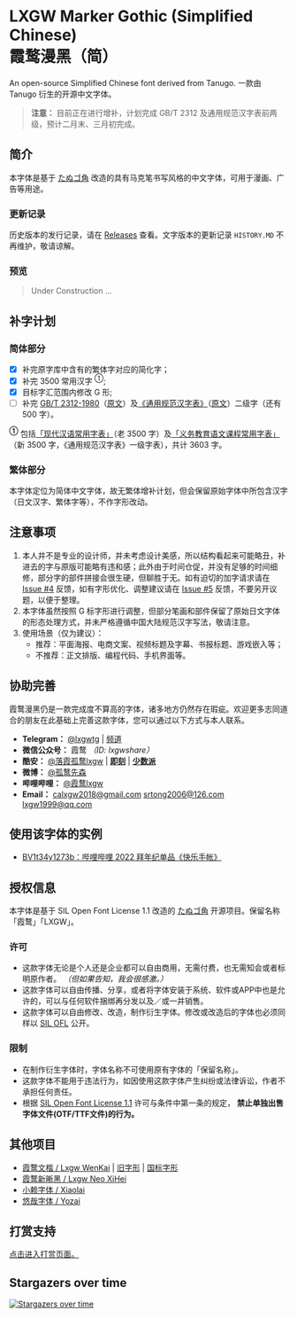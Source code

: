 # LXGW Marker Gothic (Simplified Chinese) </br>霞鹜漫黑（简）
An open-source Simplified Chinese font derived from Tanugo. 一款由 Tanugo 衍生的开源中文字体。

> **注意：**
> 目前正在进行增补，计划完成 GB/T 2312 及通用规范汉字表前两级，预计二月末、三月初完成。

## 简介
本字体是基于 [たぬゴ角](https://tanukifont.com/) 改造的具有马克笔书写风格的中文字体，可用于漫画、广告等用途。

### 更新记录
历史版本的发行记录，请在 [Releases](https://github.com/lxgw/LxgwNeoXiHei/releases) 查看。文字版本的更新记录 `HISTORY.MD` 不再维护，敬请谅解。

<!-- [点击查看更新日志](https://github.com/lxgw/LxgwMarkerGothic/blob/main/HISTORY.md)（文字格式的更新日志不再维护，敬请谅解，今后更新日志请参阅 Releases 页面。） -->

### 预览
> Under Construction ...
<!--
![sjPdwF.png](https://s3.ax1x.com/2021/01/26/sjPdwF.png)
![sjPaeU.png](https://s3.ax1x.com/2021/01/26/sjPaeU.png)
-->
## 补字计划
### 简体部分
- [x] 补完原字库中含有的繁体字对应的简化字；
- [x] 补完 3500 常用汉字 <sup>①</sup>;
- [x] 目标字汇范围内修改 G 形;
- [ ] 补完 [GB/T 2312-1980](https://github.com/NightFurySL2001/cjktables/blob/master/china/encoding/gb_t_2312.txt)（[原文](https://openstd.samr.gov.cn/bzgk/gb/newGbInfo?hcno=5664A728BD9D523DE3B99BC37AC7A2CC)）及[《通用规范汉字表》](https://github.com/NightFurySL2001/cjktables/blob/master/china/standard/tongyong_guifan.txt)（[原文](http://www.moe.gov.cn/jyb_sjzl/ziliao/A19/201306/t20130601_186002.html)）二级字（还有 500 字）。

**<sup>①</sup>** 包括[「现代汉语常用字表」](https://github.com/NightFurySL2001/cjktables/blob/master/china/standard/xiandai_changyong.txt)（老 3500 字）及[「义务教育语文课程常用字表」](https://github.com/NightFurySL2001/cjktables/blob/master/china/standard/yiwu_jiaoyu.txt)（新 3500 字，《通用规范汉字表》一级字表），共计 3603 字。

### 繁体部分

本字体定位为简体中文字体，故无繁体增补计划，但会保留原始字体中所包含汉字（日文汉字、繁体字等），不作字形改动。

## 注意事项

1. 本人并不是专业的设计师，并未考虑设计美感，所以结构看起来可能略丑，补进去的字与原版可能略有违和感；此外由于时间仓促，并没有足够的时间细修，部分字的部件拼接会很生硬，但聊胜于无。如有迫切的加字请求请在 [Issue #4](https://github.com/lxgw/LxgwMarkerGothic/issues/4) 反馈，如有字形优化、调整建议请在 [Issue #5](https://github.com/lxgw/LxgwMarkerGothic/issues/5) 反馈，不要另开议题，以便于整理。
2. 本字体虽然按照 G 标字形进行调整，但部分笔画和部件保留了原始日文字体的形态处理方式，并未严格遵循中国大陆规范汉字写法，敬请注意。
2. 使用场景（仅为建议）：
    - 推荐：平面海报、电商文案、视频标题及字幕、书报标题、游戏嵌入等；
    - 不推荐：正文排版、编程代码、手机界面等。

## 协助完善

霞鹜漫黑仍是一款完成度不算高的字体，诸多地方仍然存在瑕疵。欢迎更多志同道合的朋友在此基础上完善这款字体，您可以通过以下方式与本人联系。

- **Telegram：** [@lxgwtg](https://t.me/lxgwtg) | [频道](https://t.me/lxgwandroidfont)
- **微信公众号：** 霞鹜 *（ID: lxgwshare）*
- **酷安：** [@落霞孤鹜lxgw](https://www.coolapk.com/u/633884) | [**即刻**](https://m.okjike.com/users/2e826735-48e6-46c5-b0c2-278cb1853b54?ref=PROFILE_CARD&source=user_card&s=eyJ1IjoiNWVlMzkwZGRkNWNhNTgwMDE3NjljZjFiIiwiZCI6MX0%3D&utm_source=create_card) | [**少数派**](https://sspai.com/u/ng008g7q)
- **微博：** [@孤鹜先森](https://weibo.com/6624339726)
- **哔哩哔哩：** [@霞鹜lxgw](https://space.bilibili.com/3461565661579301)
- **Email：** calxgw2018@gmail.com srtong2006@126.com lxgw1999@qq.com

## 使用该字体的实例
- [BV1t34y1273b：哔哩哔哩 2022 拜年纪单品《快乐手帐》](https://b23.tv/LeR0zlj)

## 授权信息
本字体是基于 SIL Open Font License 1.1 改造的 [たぬゴ角](https://tanukifont.com/) 开源项目。保留名称「霞鹜」「LXGW」。
### 许可
- 这款字体无论是个人还是企业都可以自由商用，无需付费，也无需知会或者标明原作者。 *（但如果告知，我会很感激。）*
- 这款字体可以自由传播、分享，或者将字体安装于系统、软件或APP中也是允许的，可以与任何软件捆绑再分发以及／或一并销售。
- 这款字体可以自由修改、改造，制作衍生字体。修改或改造后的字体也必须同样以 [SIL OFL](https://scripts.sil.org/OFL) 公开。
### 限制
- 在制作衍生字体时，字体名称不可使用原有字体的「保留名称」。
- 这款字体不能用于违法行为，如因使用这款字体产生纠纷或法律诉讼，作者不承担任何责任。
- 根据 [SIL Open Font License 1.1](https://scripts.sil.org/OFL) 许可与条件中第一条的规定， **禁止单独出售字体文件(OTF/TTF文件)的行为。**

## 其他项目
- [霞鹜文楷 / Lxgw WenKai](https://github.com/lxgw/LxgwWenKai) | [旧字形](https://github.com/lxgw/LxgwWenKaiTC) | [国标字形](https://github.com/lxgw/LxgwWenkaiGB)
- [霞鹜新晰黑 / Lxgw Neo XiHei](https://github.com/lxgw/LxgwNeoXiHei)
- [小赖字体 / Xiaolai](https://github.com/lxgw/kose-font)
- [悠哉字体 / Yozai](https://github.com/lxgw/yozai-font)

## 打赏支持
[点击进入打赏页面。](https://github.com/lxgw/lxgw/blob/main/Donate.md)

## Stargazers over time

[![Stargazers over time](https://starchart.cc/lxgw/LxgwMarkerGothic.svg)](https://starchart.cc/lxgw/LxgwMarkerGothic)

